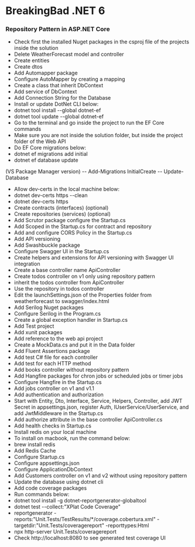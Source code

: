 # BreakingBad .NET 6


### Repository Pattern in ASP.NET Core

- Check first the installed Nuget packages in the csproj file of the projects inside the solution
- Delete WeatherForecast model and controller
- Create entities
- Create dtos
- Add Automapper package
- Configure AutoMapper by creating a mapping
- Create a class that inherit DbContext
- Add service of DbContext 
- Add Connection String for the Database
- Install or update DotNet CLI below:
- dotnet tool install --global dotnet-ef 
- dotnet tool update --global dotnet-ef
- Go to the terminal and go inside the project to run the EF Core commands
- Make sure you are not inside the solution folder, but inside the project folder of the Web API
- Do EF Core migrations below:
- dotnet ef migrations add initial 
- dotnet ef database update 

(VS Package Manager version)
-- Add-Migrations InitialCreate
-- Update-Database

- Allow dev-certs in the local machine below:
- dotnet dev-certs https --clean 
- dotnet dev-certs https
- Create contracts (interfaces) (optional)
- Create repositories (services) (optional)
- Add Scrutor package configure the Startup.cs
- Add Scoped in the Startup.cs for contract and repository
- Add and configure CORS Policy in the Startup.cs
- Add API versioning
- Add Swashbuckle package
- Configure Swagger UI in the Startup.cs
- Create helpers and extensions for API versioning with Swagger UI integration
- Create a base controller name ApiController
- Create todos controller on v1 only using repository pattern 
- inherit the todos controller from ApiController
- Use the repository in todos controller
- Edit the launchSettings.json of the Properties folder from weatherforecast to swagger/index.html
- Add Serilog Nuget packages
- Configure Serilog in the Program.cs
- Create a global exception handler in Startup.cs
- Add Test project
- Add xunit packages
- Add reference to the web api project
- Create a MockData.cs and put it in the Data folder
- Add Fluent Assertions package
- Add test C# file for each controller
- Add test for each HTTP method
- Add books controller without repository pattern
- Add Hangfire packages for chron jobs or scheduled jobs or timer jobs
- Configure Hangfire in the Startup.cs
- Add jobs controller on v1 and v1.1
- Add authentication and authorization
- Start with Entity, Dto, Interface, Service, Helpers, Controller, add JWT Secret in appsettings.json, register Auth, IUserService/UserService, and add JwtMiddleware in the Startup.cs
- Add authorize attribute in the base controller ApiController.cs
- Add health checks in Startup.cs
- Install redis on your local machine
- To install on macbook, run the command below:
- brew install redis
- Add Redis Cache
- Configure Startup.cs
- Configure appsettings.json
- Configure ApplicationDbContext
- Add Customers controller on v1 and v2 without using repository pattern
- Update the database using dotnet cli
- Add code coverage packages
- Run commands below:
- dotnet tool install -g dotnet-reportgenerator-globaltool
- dotnet test --collect:"XPlat Code Coverage"
- reportgenerator -reports:"Unit.Tests/TestResults/*/coverage.cobertura.xml" -targetdir:"Unit.Tests/coveragereport" -reporttypes:Html
- npx http-server Unit.Tests/coveragereport
- Check http://localhost:8080 to see generated test coverage UI